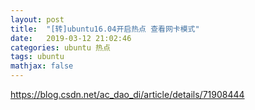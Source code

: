 ```yaml
---
layout: post
title:  "[转]ubuntu16.04开启热点 查看网卡模式"
date:   2019-03-12 21:02:46
categories: ubuntu 热点
tags: ubuntu
mathjax: false
---
```

https://blog.csdn.net/ac_dao_di/article/details/71908444
